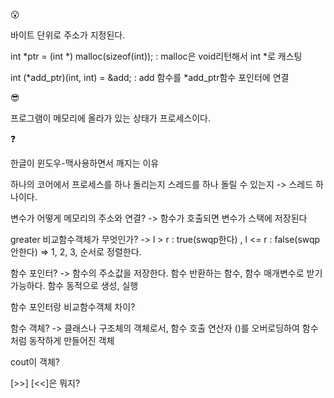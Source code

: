 😮

바이트 단위로 주소가 지정된다. 

int *ptr = (int *) malloc(sizeof(int)); : malloc은 void리턴해서 int *로 캐스팅 

int (*add_ptr)(int, int) = &add; : add 함수를 *add_ptr함수 포인터에 연결 

😎

프로그램이 메모리에 올라가 있는 상태가 프로세스이다.

❓

한글이 윈도우-맥사용하면서 깨지는 이유

하나의 코어에서 프로세스를 하나 돌리는지 스레드를 하나 돌릴 수 있는지 
-> 스레드 하나이다.

변수가 어떻게 메모리의 주소와 연결?
-> 함수가 호출되면 변수가 스택에 저장된다

greater<int> 비교함수객체가 무엇인가? -> l > r : true(swqp한다) , l <= r : false(swqp안한다) => 1, 2, 3, 순서로 정렬한다.
  
함수 포인터? -> 함수의 주소값을 저장한다. 함수 반환하는 함수, 함수 매개변수로 받기 가능하다. 함수 동적으로 생성, 실행
  
함수 포인터랑 비교함수객체 차이?

함수 객체? 
-> 클래스나 구조체의 객체로서, 함수 호출 연산자 ()를 오버로딩하여 함수처럼 동작하게 만들어진 객체
  
cout이 객체? 
  
[>>] [<<]은 뭐지?
